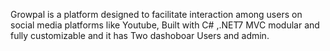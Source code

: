 Growpal is a platform designed to facilitate interaction among users on social media platforms like Youtube, Built with C# ,.NET7 MVC modular and fully customizable and it has Two dashoboar Users and admin.
